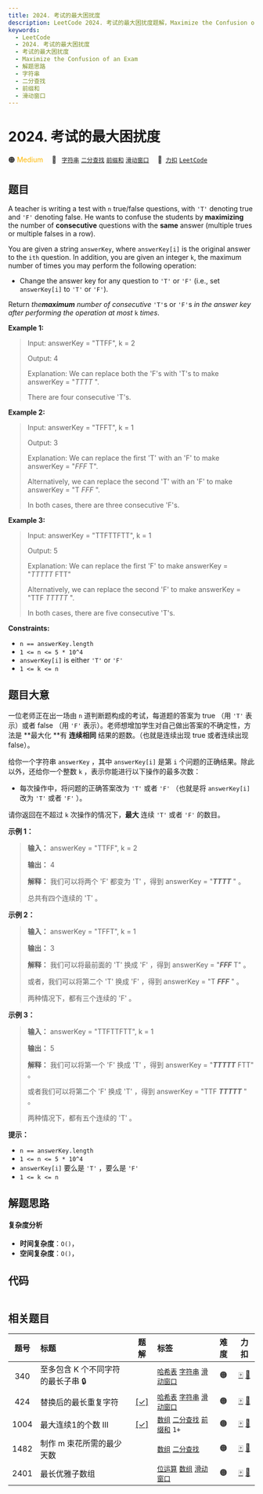 ```yaml
---
title: 2024. 考试的最大困扰度
description: LeetCode 2024. 考试的最大困扰度题解，Maximize the Confusion of an Exam，包含解题思路、复杂度分析以及完整的 JavaScript 代码实现。
keywords:
  - LeetCode
  - 2024. 考试的最大困扰度
  - 考试的最大困扰度
  - Maximize the Confusion of an Exam
  - 解题思路
  - 字符串
  - 二分查找
  - 前缀和
  - 滑动窗口
---
```


# 2024. 考试的最大困扰度

🟠 <font color=#ffb800>Medium</font>&emsp; 🔖&ensp; [`字符串`](/tag/string.md) [`二分查找`](/tag/binary-search.md) [`前缀和`](/tag/prefix-sum.md) [`滑动窗口`](/tag/sliding-window.md)&emsp; 🔗&ensp;[`力扣`](https://leetcode.cn/problems/maximize-the-confusion-of-an-exam) [`LeetCode`](https://leetcode.com/problems/maximize-the-confusion-of-an-exam)

## 题目

A teacher is writing a test with `n` true/false questions, with `'T'` denoting
true and `'F'` denoting false. He wants to confuse the students by
**maximizing** the number of **consecutive** questions with the **same**
answer (multiple trues or multiple falses in a row).

You are given a string `answerKey`, where `answerKey[i]` is the original
answer to the `ith` question. In addition, you are given an integer `k`, the
maximum number of times you may perform the following operation:

  * Change the answer key for any question to `'T'` or `'F'` (i.e., set `answerKey[i]` to `'T'` or `'F'`).

Return _the**maximum** number of consecutive_ `'T'`s or `'F'`s _in the answer
key after performing the operation at most_ `k` _times_.



**Example 1:**

> Input: answerKey = "TTFF", k = 2
> 
> Output: 4
> 
> Explanation: We can replace both the 'F's with 'T's to make answerKey = "_TTTT_ ".
> 
> There are four consecutive 'T's.

**Example 2:**

> Input: answerKey = "TFFT", k = 1
> 
> Output: 3
> 
> Explanation: We can replace the first 'T' with an 'F' to make answerKey = "_FFF_ T".
> 
> Alternatively, we can replace the second 'T' with an 'F' to make answerKey = "T _FFF_ ".
> 
> In both cases, there are three consecutive 'F's.

**Example 3:**

> Input: answerKey = "TTFTTFTT", k = 1
> 
> Output: 5
> 
> Explanation: We can replace the first 'F' to make answerKey = "_TTTTT_ FTT"
> 
> Alternatively, we can replace the second 'F' to make answerKey = "TTF _TTTTT_ ". 
> 
> In both cases, there are five consecutive 'T's.

**Constraints:**

  * `n == answerKey.length`
  * `1 <= n <= 5 * 10^4`
  * `answerKey[i]` is either `'T'` or `'F'`
  * `1 <= k <= n`


## 题目大意

一位老师正在出一场由 `n` 道判断题构成的考试，每道题的答案为 true （用 `'T'` 表示）或者 false （用 `'F'`
表示）。老师想增加学生对自己做出答案的不确定性，方法是 **最大化  **有 **连续相同**  结果的题数。（也就是连续出现 true 或者连续出现
false）。

给你一个字符串 `answerKey` ，其中 `answerKey[i]` 是第 `i` 个问题的正确结果。除此以外，还给你一个整数 `k`
，表示你能进行以下操作的最多次数：

  * 每次操作中，将问题的正确答案改为 `'T'` 或者 `'F'` （也就是将 `answerKey[i]` 改为 `'T'` 或者 `'F'` ）。

请你返回在不超过 `k` 次操作的情况下，**最大**  连续 `'T'` 或者 `'F'` 的数目。



**示例 1：**

> 
> 
> 
> 
> 
> **输入：** answerKey = "TTFF", k = 2
> 
> **输出：** 4
> 
> **解释：** 我们可以将两个 'F' 都变为 'T' ，得到 answerKey = "_**TTTT**_ " 。
> 
> 总共有四个连续的 'T' 。
> 
> 

**示例 2：**

> 
> 
> 
> 
> 
> **输入：** answerKey = "TFFT", k = 1
> 
> **输出：** 3
> 
> **解释：** 我们可以将最前面的 'T' 换成 'F' ，得到 answerKey = "_**FFF**_ T" 。
> 
> 或者，我们可以将第二个 'T' 换成 'F' ，得到 answerKey = "T _**FFF**_ " 。
> 
> 两种情况下，都有三个连续的 'F' 。
> 
> 

**示例 3：**

> 
> 
> 
> 
> 
> **输入：** answerKey = "TTFTTFTT", k = 1
> 
> **输出：** 5
> 
> **解释：** 我们可以将第一个 'F' 换成 'T' ，得到 answerKey = "_**TTTTT**_ FTT" 。
> 
> 或者我们可以将第二个 'F' 换成 'T' ，得到 answerKey = "TTF _**TTTTT**_ " 。
> 
> 两种情况下，都有五个连续的 'T' 。
> 
> 



**提示：**

  * `n == answerKey.length`
  * `1 <= n <= 5 * 10^4`
  * `answerKey[i]` 要么是 `'T'` ，要么是 `'F'`
  * `1 <= k <= n`


## 解题思路

#### 复杂度分析

- **时间复杂度**：`O()`，
- **空间复杂度**：`O()`，

## 代码

```javascript

```

## 相关题目

<!-- prettier-ignore -->
| 题号 | 标题 | 题解 | 标签 | 难度 | 力扣 |
| :------: | :------ | :------: | :------ | :------: | :------: |
| 340 | 至多包含 K 个不同字符的最长子串 🔒 |  |  [`哈希表`](/tag/hash-table.md) [`字符串`](/tag/string.md) [`滑动窗口`](/tag/sliding-window.md) | 🟠 | [🀄️](https://leetcode.cn/problems/longest-substring-with-at-most-k-distinct-characters) [🔗](https://leetcode.com/problems/longest-substring-with-at-most-k-distinct-characters) |
| 424 | 替换后的最长重复字符 | [[✓]](/problem/0424.md) |  [`哈希表`](/tag/hash-table.md) [`字符串`](/tag/string.md) [`滑动窗口`](/tag/sliding-window.md) | 🟠 | [🀄️](https://leetcode.cn/problems/longest-repeating-character-replacement) [🔗](https://leetcode.com/problems/longest-repeating-character-replacement) |
| 1004 | 最大连续1的个数 III | [[✓]](/problem/1004.md) |  [`数组`](/tag/array.md) [`二分查找`](/tag/binary-search.md) [`前缀和`](/tag/prefix-sum.md) `1+` | 🟠 | [🀄️](https://leetcode.cn/problems/max-consecutive-ones-iii) [🔗](https://leetcode.com/problems/max-consecutive-ones-iii) |
| 1482 | 制作 m 束花所需的最少天数 |  |  [`数组`](/tag/array.md) [`二分查找`](/tag/binary-search.md) | 🟠 | [🀄️](https://leetcode.cn/problems/minimum-number-of-days-to-make-m-bouquets) [🔗](https://leetcode.com/problems/minimum-number-of-days-to-make-m-bouquets) |
| 2401 | 最长优雅子数组 |  |  [`位运算`](/tag/bit-manipulation.md) [`数组`](/tag/array.md) [`滑动窗口`](/tag/sliding-window.md) | 🟠 | [🀄️](https://leetcode.cn/problems/longest-nice-subarray) [🔗](https://leetcode.com/problems/longest-nice-subarray) |